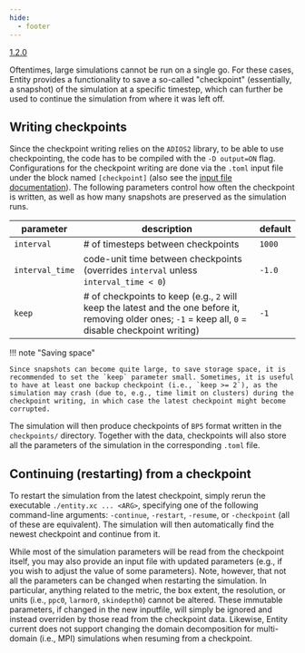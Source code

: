 ```yaml
---
hide:
  - footer
---
```


<a href="https://github.com/entity-toolkit/entity/pull/67">
  <span class="since-version">1.2.0</span>
</a>

Oftentimes, large simulations cannot be run on a single go. For these cases, Entity provides a functionality to save a so-called "checkpoint" (essentially, a snapshot) of the simulation at a specific timestep, which can further be used to continue the simulation from where it was left off. 

## Writing checkpoints

Since the checkpoint writing relies on the `ADIOS2` library, to be able to use checkpointing, the code has to be compiled with the `-D output=ON` flag. Configurations for the checkpoint writing are done via the `.toml` input file under the block named `[checkpoint]` (also see the [input file documentation](3-inputfile.md)). The following parameters control how often the checkpoint is written, as well as how many snapshots are preserved as the simulation runs.

| parameter | description | default |
| ---- | ---- | ---- |
| `interval` | # of timesteps between checkpoints | `1000` |
| `interval_time` | code-unit time between checkpoints (overrides `interval` unless `interval_time < 0`) | `-1.0` |
| `keep` | # of checkpoints to keep (e.g., `2` will keep the latest and the one before it, removing older ones; `-1` = keep all, `0` = disable checkpoint writing) | `-1` |

!!! note "Saving space"

    Since snapshots can become quite large, to save storage space, it is recommended to set the `keep` parameter small. Sometimes, it is useful to have at least one backup checkpoint (i.e., `keep >= 2`), as the simulation may crash (due to, e.g., time limit on clusters) during the checkpoint writing, in which case the latest checkpoint might become corrupted. 

The simulation will then produce checkpoints of `BP5` format written in the `checkpoints/` directory. Together with the data, checkpoints will also store all the parameters of the simulation in the corresponding `.toml` file.

## Continuing (restarting) from a checkpoint

To restart the simulation from the latest checkpoint, simply rerun the executable `./entity.xc ... <ARG>`, specifying one of the following command-line arguments: `-continue`, `-restart`, `-resume`, or `-checkpoint` (all of these are equivalent). The simulation will then automatically find the newest checkpoint and continue from it. 

While most of the simulation parameters will be read from the checkpoint itself, you may also provide an input file with updated parameters (e.g., if you wish to adjust the value of some parameters). Note, however, that not all the parameters can be changed when restarting the simulation. In particular, anything related to the metric, the box extent, the resolution, or units (i.e., `ppc0`, `larmor0`, `skindepth0`) cannot be altered. These immutable parameters, if changed in the new inputfile, will simply be ignored and instead overriden by those read from the checkpoint data. Likewise, Entity current does not support changing the domain decomposition for multi-domain (i.e., MPI) simulations when resuming from a checkpoint.

